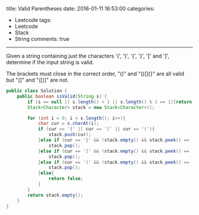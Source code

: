 title: Valid Parentheses
date: 2016-01-11 16:53:00
categories:
- Leetcode
tags:
- Leetcode
- Stack
- String
comments: true
---

Given a string containing just the characters '(', ')', '{', '}', '[' and ']', determine if the input string is valid.

The brackets must close in the correct order, "()" and "()[]{}" are all valid but "(]" and "([)]" are not.

<!--more-->

```java
public class Solution {
    public boolean isValid(String s) {
        if (s == null || s.length() < 1 || s.length() % 2 == 1){return false;}
        Stack<Character> stack = new Stack<Character>();

        for (int i = 0; i < s.length(); i++){
            char cur = s.charAt(i);
            if (cur == '{' || cur == '[' || cur == '('){
                stack.push(cur);
            }else if (cur == '}' && !stack.empty() && stack.peek() == '{'){
                stack.pop();
            }else if (cur == ']' && !stack.empty() && stack.peek() == '['){
                stack.pop();
            }else if (cur == ')' && !stack.empty() && stack.peek() == '('){
                stack.pop();
            }else{
                return false;
            }
        }
        return stack.empty();
    }
}
```
